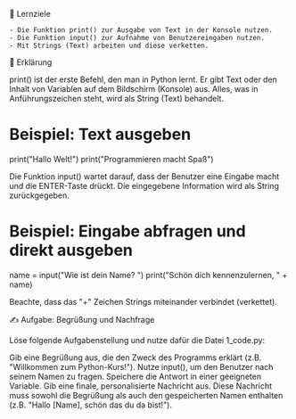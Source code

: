 🎯 Lernziele

    - Die Funktion print() zur Ausgabe von Text in der Konsole nutzen.
    - Die Funktion input() zur Aufnahme von Benutzereingaben nutzen.
    - Mit Strings (Text) arbeiten und diese verketten.

📝 Erklärung

print() ist der erste Befehl, den man in Python lernt.
Er gibt Text oder den Inhalt von Variablen auf dem Bildschirm (Konsole) aus.
Alles, was in Anführungszeichen steht, wird als String (Text) behandelt.


# Beispiel: Text ausgeben
print("Hallo Welt!")
print("Programmieren macht Spaß")

Die Funktion input() wartet darauf, dass der Benutzer eine Eingabe macht und die ENTER-Taste drückt.
Die eingegebene Information wird als String zurückgegeben.


# Beispiel: Eingabe abfragen und direkt ausgeben
name = input("Wie ist dein Name? ")
print("Schön dich kennenzulernen, " + name)

Beachte, dass das "+" Zeichen Strings miteinander verbindet (verkettet).

✍️ Aufgabe: Begrüßung und Nachfrage

Löse folgende Aufgabenstellung und nutze dafür die Datei 1_code.py:

Gib eine Begrüßung aus, die den Zweck des Programms erklärt (z.B. "Willkommen zum Python-Kurs!").
Nutze input(), um den Benutzer nach seinem Namen zu fragen. Speichere die Antwort in einer geeigneten Variable.
Gib eine finale, personalisierte Nachricht aus.
Diese Nachricht muss sowohl die Begrüßung als auch den gespeicherten Namen enthalten (z.B. "Hallo [Name], schön das du da bist!").